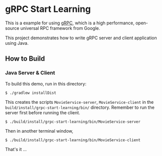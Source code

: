 gRPC Start Learning
=======================

This is a example for using [gRPC](http://www.grpc.io), which is a high performance, open-source universal RPC framework from Google.

This project demonstrates how to write gRPC server and client application using Java.

## How to Build

### Java Server & Client

To build this demo, run in this directory:

```
$ ./gradlew installDist
```

This creates the scripts `MovieService-server`, `MovieService-client` in the
`build/install/grpc-start-learning/bin/` directory. Remember to run the server first before running the client.

```
$ ./build/install/grpc-start-learning/bin/MovieService-server
```

Then in another terminal window,

```
$ ./build/install/grpc-start-learning/bin/MovieService-client
```

That's it ...

